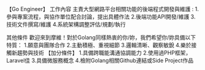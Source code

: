 【Go Engineer】
工作內容
主責大型網路平台相關功能的後端程式開發與維護 : 
1.參與專案流程，與協作單位配合討論，提出具體作法
2.後端功能API開發/維護
3.技術文件撰寫/維護
4.系統架構調整評估/規劃/執行

其他條件
歡迎來到摩維！對於Golang同樣熱衷的你/妳，我們希望你/妳具備以下特質：
1.願意與團隊合作
2.主動積極、重視細節
3.邏輯清晰、觀察敏銳
4.樂於接觸新趨勢與技術
【加分條件】
1.具備跨職能溝通協調能力
2.使用過PHP框架，Laravel佳
3.具備微服務概念
4.檢附Golang相關Github連結或Side Project作品
